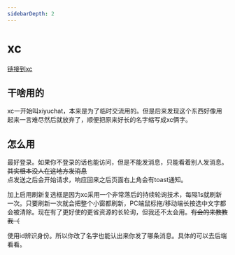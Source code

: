 ```yaml
---
sidebarDepth: 2
---
```

# xc
[链接到xc](https://xiyu.943689.top/xiyuchat)
## 干啥用的
xc一开始叫xiyuchat，本来是为了临时交流用的。但是后来发现这个东西好像用起来一言难尽然后就放弃了，顺便把原来好长的名字缩写成xc俩字。

## 怎么用
最好登录。如果你不登录的话也能访问，但是不能发消息，只能看着别人发消息。~~其实根本没人在这地方发消息~~<br>
点发送之后会开始请求，响应回来之后页面右上角会有toast通知。

加上启用刷新复选框是因为xc采用一个非常落后的持续轮询技术，每隔1s就刷新一次。只要刷新一次就会把整个小窗都刷新，PC端鼠标拖/移动端长按选中文字都会被清除。现在有了更好使的更省资源的长轮询，但我还不太会用。~~有会的来教教我（~~

使用id辨识身份。所以你改了名字也能认出来你发了哪条消息。具体的可以去后端看看。